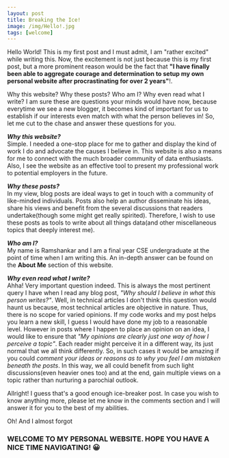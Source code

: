 ```yaml
---
layout: post
title: Breaking the Ice!
image: /img/Hello!.jpg
tags: [welcome]
---
```


Hello World! This is my first post and I must admit, I am "rather excited" while writing this. Now, the excitement is not just because this is my first post, but a more prominent reason would be the fact that **"I have finally been able to aggregate courage and determination to setup my own personal website after procrastinating for over 2 years"**!.  

Why this website? Why these posts? Who am I? Why even read what I write? I am sure these are questions your minds would have now, because everytime we see a new blogger, it becomes kind of important for us to establish if our interests even match with what the person believes in! So, let me cut to the chase and answer these questions for you.  

***Why this website?***  
Simple. I needed a one-stop place for me to gather and display the kind of work I do and advocate the causes I believe in. This website is also a means for me to connect with the much broader community of data enthusiasts. Also, I see the website as an effective tool to present my professional work to potential employers in the future.  

***Why these posts?***  
In my view, blog posts are ideal ways to get in touch with a community of like-minded individuals. Posts also help an author disseminate his ideas, share his views and benefit from the several discussions that readers undertake(though some might get really spirited). Therefore, I wish to use these posts as tools to write about all things data(and other miscellaneous topics that deeply interest me).  

***Who am I?***  
My name is Ramshankar and I am a final year CSE undergraduate at the point of time when I am writing this. An in-depth answer can be found on the **About Me** section of this website.  

***Why even read what I write?***  
Ahha! Very important question indeed. This is always the most pertinent query I have when I read any blog post, *"Why should I believe in what this person writes?"*. Well, in technical articles I don't think this question would haunt us because, most technical articles are objective in nature. Thus, there is no scope for varied opinions. If my code works and my post helps you learn a new skill, I guess I would have done my job to a reasonable level. 
However in posts where I happen to place an opinion on an idea, I would like to ensure that *"My opinions are clearly just one way of how I perceive a topic"*. Each reader might perceive it in a different way, its just normal that we all think differently. So, in such cases it would be amazing if you could *comment your ideas or reasons as to why you feel I am mistaken beneath the posts*. In this way, we all could benefit from such light discussions(even heavier ones too) and at the end, gain multiple views on a topic rather than nurturing a parochial outlook.  

Allright! I guess that's a good enough ice-breaker post. In case you wish to know anything more, please let me know in the comments section and I will answer it for you to the best of my abilities.  

Oh! And I almost forgot

### WELCOME TO MY PERSONAL WEBSITE. HOPE YOU HAVE A NICE TIME NAVIGATING! :grinning:
